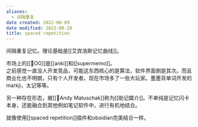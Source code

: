 ```yaml
---
aliases:
  - 间隔重复
date created: 2022-06-09
date modified: 2022-08-20
title: spaced repetition
---
```


间隔重复记忆。理论基础是[[艾宾浩斯记忆曲线]]。

市场上的[[🐤OG]]是[[anki]]和[[supermemo]]。  
之前感觉一直没人开发竞品，可能这东西核心的是算法，软件界面倒是其次。而且商业化也不明朗，只有个人开发者。现在市场多了一些大玩家。墨墨背单词开发的markji，太记等等。

另一种存在形态，被[[🧑Andy Matuschak]]称为[[助记媒介]]。不单纯是记忆闪卡本身，还能融合到其他例如笔记软件中，进行有机地结合。

就像使用[[spaced repetition]]插件和obsidian完美结合一样。
